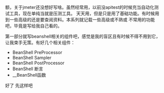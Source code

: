 额，关于jmeter还没想好写啥。虽然经常用，以前没apitest的时候充当自动化测试工具，现在单纯当就是压测工具。
天天用，但是只是用了基础功能。有时候用到一些高级的还是要查阅资料。本系列就记载一些高级或不熟或
不常用的功能吧，毕竟是写给我自己看的。


第一部分就写beanshell相关的组件吧，感觉是我的盲区且有时候不得不用到它，让我束手无策。有好几个相关组件：
* BeanShell PreProcessor
* BeanShell Sampler
* BeanShell PostProcessor
* BeanShell 断言
* __BeanShell函数

好了  先这样吧